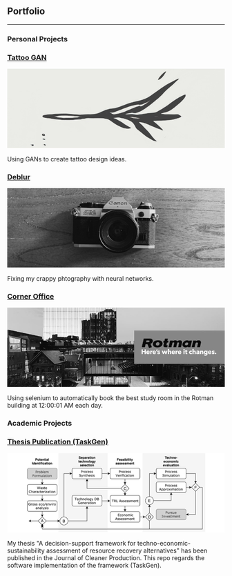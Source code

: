 ## Portfolio

---

### Personal Projects

### [Tattoo GAN](https://github.com/silkdom/Tattoo-GAN)

<meta property='og:title' content='Silkdom Portfolio'/>
<meta property='og:image' content='img/A.jpg?raw=true'/>
<meta property='og:description' content='tbdz'/>
<meta property='og:url' content='https://silkdom.github.io/'/>

<img src="img/tattoo-GAN.png?raw=true"/>

Using GANs to create tattoo design ideas. 


### [Deblur](https://github.com/silkdom/Deblur)

<img src="img/Deblur.png?raw=true"/>

Fixing my crappy phtography with neural networks. 
 

### [Corner Office](https://github.com/silkdom/Corner-Office)

<img src="img/rotman.png?raw=true"/>

Using selenium to automatically book the best study room in the Rotman building at 12:00:01 AM each day. 

### Academic Projects 

### [Thesis Publication (TaskGen)](https://github.com/silkdom/Thesis-Publication)

<p align="center">
  <img src="img/Flow.png?raw=truee" alt="Flow"/>
</p>

My thesis "A decision-support framework for techno-economic-sustainability assessment of resource recovery alternatives" has been published in the Journal of Cleaner Production. This repo regards the software implementation of the framework (TaskGen).

